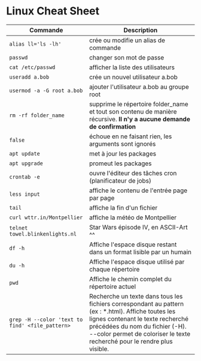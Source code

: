 # Linux Cheat Sheet

Commande | Description
--- | ---
`alias ll='ls -lh'` | crée ou modifie un alias de commande
`passwd` | changer son mot de passe
`cat /etc/passwd` | afficher la liste des utilisateurs
`useradd a.bob` | crée un nouvel utilisateur a.bob
`usermod -a -G root a.bob` | ajouter l'utilisateur a.bob au groupe root
`rm -rf folder_name` | supprime le répertoire folder_name et tout son contenu de manière récursive. **Il n'y a aucune demande de confirmation**
`false` | échoue en ne faisant rien, les arguments sont ignorés
`apt update` | met à jour les packages
`apt upgrade` | promeut les packages
`crontab -e` | ouvre l'éditeur des tâches cron (planificateur de jobs)
`less input` | affiche le contenu de l'entrée page par page
`tail` | affiche la fin d'un fichier
`curl wttr.in/Montpellier` | affiche la météo de Montpellier
`telnet towel.blinkenlights.nl` | Star Wars épisode IV, en ASCII-Art ^^
`df -h` | Affiche l'espace disque restant dans un format lisible par un humain
`du -h` | Affiche l'espace disque utilisé par chaque répertoire
`pwd` | Affiche le chemin complet du répertoire actuel
`grep -H --color 'text to find' <file_pattern>` | Recherche un texte dans tous les fichiers correspondant au pattern (ex : *.html). Affiche toutes les lignes contenant le texte recherché précédées du nom du fichier (-H). --color permet de coloriser le texte recherché pour le rendre plus visible.
